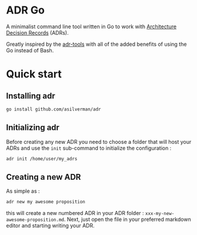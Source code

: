 # ADR Go
A minimalist command line tool written in Go to work with [Architecture Decision Records](http://thinkrelevance.com/blog/2011/11/15/documenting-architecture-decisions) (ADRs).

Greatly inspired by the [adr-tools](https://github.com/npryce/adr-tools) with all of the added benefits of using the Go instead of Bash.

# Quick start
## Installing adr

```bash
go install github.com/asilverman/adr
```


## Initializing adr
Before creating any new ADR you need to choose a folder that will host your ADRs and use the `init` sub-command to initialize the configuration :

```bash
adr init /home/user/my_adrs
```

## Creating a new ADR

As simple as :
```bash
adr new my awesome proposition
```
this will create a new numbered ADR in your ADR folder :
`xxx-my-new-awesome-proposition.md`.
Next, just open the file in your preferred markdown editor and starting writing your ADR.
